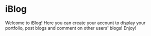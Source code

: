 # iBlog
Welcome to iBlog!
Here you can create your account to display your portfolio, post blogs and comment on other users' blogs!
Enjoy!
